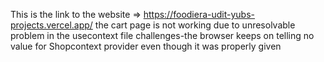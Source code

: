 This is the link to the website => https://foodiera-udit-yubs-projects.vercel.app/
the cart page is not working due to unresolvable problem in the usecontext file
challenges-the browser keeps on telling no value for Shopcontext provider even though it was properly given
